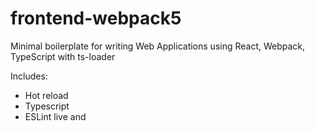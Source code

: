 # frontend-webpack5 

Minimal boilerplate for writing Web Applications using React, Webpack, TypeScript with ts-loader

Includes:
* Hot reload
* Typescript
* ESLint live and 
